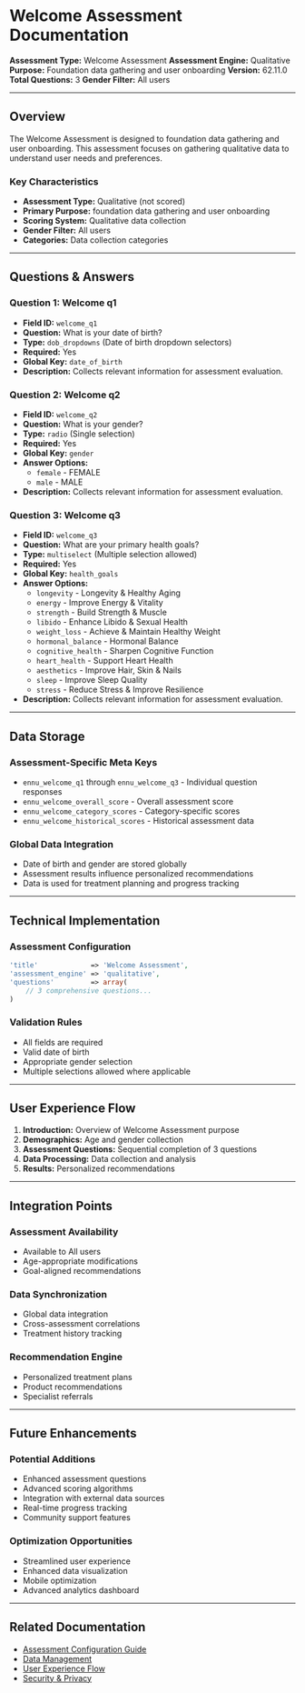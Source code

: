 # Welcome Assessment Documentation

**Assessment Type:** Welcome Assessment
**Assessment Engine:** Qualitative
**Purpose:** Foundation data gathering and user onboarding
**Version:** 62.11.0
**Total Questions:** 3
**Gender Filter:** All users

---

## Overview

The Welcome Assessment is designed to foundation data gathering and user onboarding. This assessment focuses on gathering qualitative data to understand user needs and preferences.

### Key Characteristics
- **Assessment Type:** Qualitative (not scored)
- **Primary Purpose:** foundation data gathering and user onboarding
- **Scoring System:** Qualitative data collection
- **Gender Filter:** All users
- **Categories:** Data collection categories

---

## Questions & Answers

### Question 1: Welcome q1
- **Field ID:** `welcome_q1`
- **Question:** What is your date of birth?
- **Type:** `dob_dropdowns` (Date of birth dropdown selectors)
- **Required:** Yes
- **Global Key:** `date_of_birth`
- **Description:** Collects relevant information for assessment evaluation.

### Question 2: Welcome q2
- **Field ID:** `welcome_q2`
- **Question:** What is your gender?
- **Type:** `radio` (Single selection)
- **Required:** Yes
- **Global Key:** `gender`
- **Answer Options:**
  - `female` - FEMALE
  - `male` - MALE
- **Description:** Collects relevant information for assessment evaluation.

### Question 3: Welcome q3
- **Field ID:** `welcome_q3`
- **Question:** What are your primary health goals?
- **Type:** `multiselect` (Multiple selection allowed)
- **Required:** Yes
- **Global Key:** `health_goals`
- **Answer Options:**
  - `longevity` - Longevity & Healthy Aging
  - `energy` - Improve Energy & Vitality
  - `strength` - Build Strength & Muscle
  - `libido` - Enhance Libido & Sexual Health
  - `weight_loss` - Achieve & Maintain Healthy Weight
  - `hormonal_balance` - Hormonal Balance
  - `cognitive_health` - Sharpen Cognitive Function
  - `heart_health` - Support Heart Health
  - `aesthetics` - Improve Hair, Skin & Nails
  - `sleep` - Improve Sleep Quality
  - `stress` - Reduce Stress & Improve Resilience
- **Description:** Collects relevant information for assessment evaluation.

---

## Data Storage

### Assessment-Specific Meta Keys
- `ennu_welcome_q1` through `ennu_welcome_q3` - Individual question responses
- `ennu_welcome_overall_score` - Overall assessment score
- `ennu_welcome_category_scores` - Category-specific scores
- `ennu_welcome_historical_scores` - Historical assessment data

### Global Data Integration
- Date of birth and gender are stored globally
- Assessment results influence personalized recommendations
- Data is used for treatment planning and progress tracking

---

## Technical Implementation

### Assessment Configuration
```php
'title'             => 'Welcome Assessment',
'assessment_engine' => 'qualitative',
'questions'         => array(
    // 3 comprehensive questions...
)
```

### Validation Rules
- All fields are required
- Valid date of birth
- Appropriate gender selection
- Multiple selections allowed where applicable

---

## User Experience Flow

1. **Introduction:** Overview of Welcome Assessment purpose
2. **Demographics:** Age and gender collection
3. **Assessment Questions:** Sequential completion of 3 questions
4. **Data Processing:** Data collection and analysis
5. **Results:** Personalized recommendations

---

## Integration Points

### Assessment Availability
- Available to All users
- Age-appropriate modifications
- Goal-aligned recommendations

### Data Synchronization
- Global data integration
- Cross-assessment correlations
- Treatment history tracking

### Recommendation Engine
- Personalized treatment plans
- Product recommendations
- Specialist referrals

---

## Future Enhancements

### Potential Additions
- Enhanced assessment questions
- Advanced scoring algorithms
- Integration with external data sources
- Real-time progress tracking
- Community support features

### Optimization Opportunities
- Streamlined user experience
- Enhanced data visualization
- Mobile optimization
- Advanced analytics dashboard

---

## Related Documentation

- [Assessment Configuration Guide](../config/assessment-configuration.md)
- [Data Management](../data/data-management.md)
- [User Experience Flow](../user-experience/flow.md)
- [Security & Privacy](../security/privacy.md)
